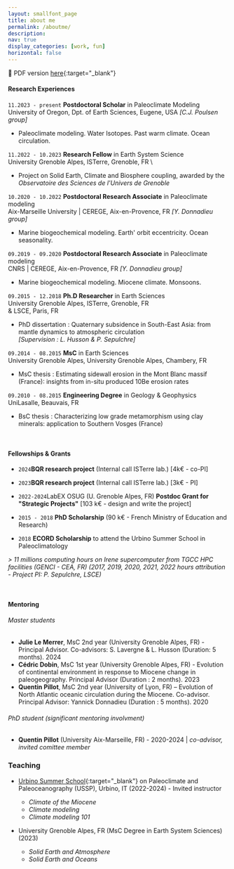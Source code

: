 ```yaml
---
layout: smallfont_page
title: about me
permalink: /aboutme/
description: 
nav: true
display_categories: [work, fun]
horizontal: false
---
```


📄 PDF version [here](/assets/pdf/CV2023_ACSarr.pdf){:target="_blank"}

#### Research Experiences
<p></p>

`11.2023 - present` __Postdoctoral Scholar__ in Paleoclimate Modeling \
University of Oregon, Dpt. of Earth Sciences, Eugene, USA _[C.J. Poulsen group]_

- Paleoclimate modeling. Water Isotopes. Past warm climate. Ocean circulation.

`11.2022 - 10.2023` __Research Fellow__ in Earth System Science \
University Grenoble Alpes, ISTerre, Grenoble, FR \

- Project on Solid Earth, Climate and Biosphere coupling, awarded by the _Observatoire des Sciences de l'Univers de Grenoble_
  
`10.2020 - 10.2022` __Postdoctoral Research Associate__ in Paleoclimate modeling\
Aix-Marseille University | CEREGE, Aix-en-Provence, FR _[Y. Donnadieu group]_

-  Marine biogeochemical modeling. Earth' orbit eccentricity. Ocean seasonality.

`09.2019 - 09.2020` __Postdoctoral Research Associate__ in Paleoclimate modeling \
CNRS | CEREGE, Aix-en-Provence, FR _[Y. Donnadieu group]_

-  Marine biogeochemical modeling. Miocene climate. Monsoons.

`09.2015 - 12.2018` __Ph.D Researcher__ in Earth Sciences \
University Grenoble Alpes, ISTerre, Grenoble, FR  \
& LSCE, Paris, FR 

-  PhD dissertation : Quaternary subsidence in South-East Asia: from mantle dynamics to atmospheric circulation \
_[Supervision : L. Husson & P. Sepulchre]_

`09.2014 - 08.2015` __MsC__ in Earth Sciences \
University Grenoble Alpes, University Grenoble Alpes, Chambery, FR 

-  MsC thesis : Estimating sidewall erosion in the Mont Blanc massif (France): insights from in-situ produced 10Be erosion rates

`09.2010 - 08.2015` __Engineering Degree__ in Geology & Geophysics \
UniLasalle, Beauvais, FR

-  BsC thesis : Characterizing low grade metamorphism using clay minerals: application to Southern Vosges (France)
<p>&nbsp;</p>

#### Fellowships & Grants
-  `2024`__BQR research project__ (Internal call ISTerre lab.) [4k€ - co-PI]
-  `2023`__BQR research project__ (Internal call ISTerre lab.) [3k€ - PI]
- `2022-2024`LabEX OSUG (U. Grenoble Alpes, FR) __Postdoc Grant for "Strategic Projects"__ [103 k€ - design and write the project]
- `2015 - 2018` __PhD Scholarship__ (90 k€ - French Ministry of Education and Research)

- `2018` __ECORD Scholarship__ to attend the Urbino Summer School in Paleoclimatology

_> 11 millions computing hours on Irene supercomputer from TGCC HPC facilities (GENCI - CEA, FR) (2017, 2019, 2020, 2021, 2022 hours attribution - Project PI: P. Sepulchre, LSCE)_

<p>&nbsp;</p>

#### Mentoring

###### Master students
- __Julie Le Merrer__, MsC 2nd year (University Grenoble Alpes, FR) - Principal Advisor. Co-advisors: S. Lavergne & L. Husson (Duration: 5 months). 2024
- __Cédric Dobin__, MsC 1st year (University Grenoble Alpes, FR) - Evolution of continental environment in response to Miocene change in paleogeography. Principal Advisor (Duration : 2 months). 2023
- __Quentin Pillot__, MsC 2nd year (University of Lyon, FR) – Evolution of North Atlantic oceanic circulation during the Miocene. Co-advisor. Principal Advisor: Yannick Donnadieu (Duration : 5 months). 2020

###### PhD student (_significant mentoring involvment_)
- __Quentin Pillot__ (University Aix-Marseille, FR) - 2020-2024 | _co-advisor, invited comittee member_

### Teaching

- [Urbino Summer School](https://urbinossp.wordpress.com/){:target="_blank"} on Paleoclimate and Paleoceanography (USSP), Urbino, IT (2022-2024) - Invited instructor
  - _Climate of the Miocene_
  - _Climate modeling_
  - _Climate modeling 101_

- University Grenoble Alpes, FR (MsC Degree in Earth System Sciences) (2023)
  - _Solid Earth and Atmosphere_
  - _Solid Earth and Oceans_


